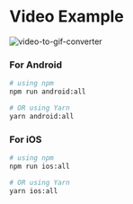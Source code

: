 # Video Example

![video-to-gif-converter](https://github.com/adembacajdev/skia-example/assets/85193638/0380778f-a0b6-4d03-b2ce-1aa454f440a9)

### For Android

```bash
# using npm
npm run android:all

# OR using Yarn
yarn android:all
```

### For iOS

```bash
# using npm
npm run ios:all

# OR using Yarn
yarn ios:all
```
